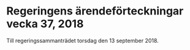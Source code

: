 # Regeringens ärendeförteckningar vecka 37, 2018

Till regeringssammanträdet torsdag den 13 september 2018.
